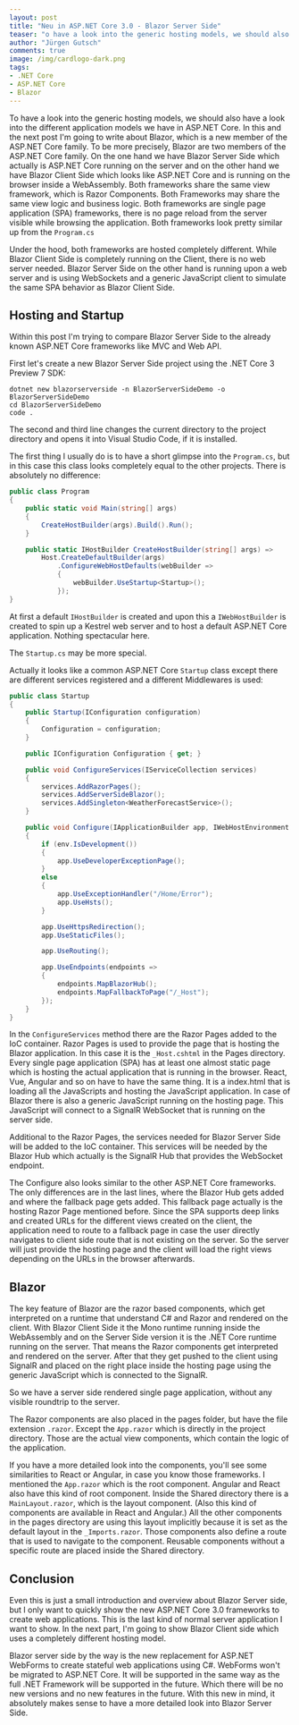 ```yaml
---
layout: post
title: "Neu in ASP.NET Core 3.0 - Blazor Server Side"
teaser: "o have a look into the generic hosting models, we should also have a look into the different application models we have in ASP.NET Core.  In this and the next post I'm going to write about Blazor, which is a new member of the ASP.NET Core family."
author: "Jürgen Gutsch"
comments: true
image: /img/cardlogo-dark.png
tags: 
- .NET Core
- ASP.NET Core
- Blazor
---
```


To have a look into the generic hosting models, we should also have a look into the different application models we have in ASP.NET Core.  In this and the next post I'm going to write about Blazor, which is a new member of the ASP.NET Core family. To be more precisely, Blazor are two members of the ASP.NET Core family. On the one hand we have Blazor Server Side which actually is ASP.NET Core running on the server and on the other hand we have Blazor Client Side which looks like ASP.NET Core and is running on the browser inside a WebAssembly. Both frameworks share the same view framework, which is Razor Components. Both Frameworks may share the same view logic and business logic. Both frameworks are single page application (SPA) frameworks, there is no page reload from the server visible while browsing the application. Both frameworks look pretty similar up from the `Program.cs`

Under the hood, both frameworks are hosted completely different. While Blazor Client Side is completely running on the Client, there is no web server needed. Blazor Server Side on the other hand is running upon a web server and is using WebSockets and a generic JavaScript client to simulate the same SPA behavior as Blazor Client Side.

## Hosting and Startup

Within this post I'm trying to compare Blazor Server Side to the already known ASP.NET Core frameworks like MVC and Web API.

First let's create a new Blazor Server Side project using the .NET Core 3 Preview 7 SDK:

``` shell
dotnet new blazorserverside -n BlazorServerSideDemo -o BlazorServerSideDemo
cd BlazorServerSideDemo
code .
```

The second and third line changes the current directory to the project directory and opens it into Visual Studio Code, if it is installed.

The first thing I usually do is to have a short glimpse into the `Program.cs`, but in this case this class looks completely equal to the other projects. There is absolutely no difference:

``` csharp
public class Program
{
    public static void Main(string[] args)
    {
        CreateHostBuilder(args).Build().Run();
    }

    public static IHostBuilder CreateHostBuilder(string[] args) =>
        Host.CreateDefaultBuilder(args)
            .ConfigureWebHostDefaults(webBuilder =>
            {
                webBuilder.UseStartup<Startup>();
            });
}
```

At first a default `IHostBuilder` is created and upon this a `IWebHostBuilder` is created to spin up a Kestrel web server and to host a default ASP.NET Core application. Nothing spectacular here.

The `Startup.cs` may be more special.

Actually it looks like a common ASP.NET Core `Startup` class except there are different services registered and a different Middlewares is used:

```csharp
public class Startup
{
    public Startup(IConfiguration configuration)
    {
        Configuration = configuration;
    }

    public IConfiguration Configuration { get; }

    public void ConfigureServices(IServiceCollection services)
    {
        services.AddRazorPages();
        services.AddServerSideBlazor();
        services.AddSingleton<WeatherForecastService>();
    }

    public void Configure(IApplicationBuilder app, IWebHostEnvironment env)
    {
        if (env.IsDevelopment())
        {
            app.UseDeveloperExceptionPage();
        }
        else
        {
            app.UseExceptionHandler("/Home/Error");
            app.UseHsts();
        }

        app.UseHttpsRedirection();
        app.UseStaticFiles();

        app.UseRouting();

        app.UseEndpoints(endpoints =>
        {
            endpoints.MapBlazorHub();
            endpoints.MapFallbackToPage("/_Host");
        });
    }
}
```

In the `ConfigureServices` method there are the Razor Pages added to the IoC container. Razor Pages is used to provide the page that is hosting the Blazor application. In this case it is the `_Host.cshtml` in the Pages directory. Every single page application (SPA) has at least one almost static page which is hosting the actual application that is running in the browser. React, Vue, Angular and so on have to have the same thing. It is a index.html that is loading all the JavaScripts and hosting the JavaScript application. In case of Blazor there is also a generic JavaScript running on the hosting page. This JavaScript will connect to a SignalR WebSocket that is running on the server side.

Additional to the Razor Pages, the services needed for Blazor Server Side will be added to the IoC container. This services will be needed by the Blazor Hub which actually is the SignalR Hub that provides the WebSocket endpoint.

The Configure also looks similar to the other ASP.NET Core frameworks. The only differences are in the last lines, where the Blazor Hub gets added and where the fallback page gets added. This fallback page actually is the hosting Razor Page mentioned before. Since the SPA supports deep links and created URLs for the different views created on the client, the application need to route to a fallback page in case the user directly navigates to client side route that is not existing on the server. So the server will just provide the hosting page and the client will load the right views depending on the URLs in the browser afterwards.

## Blazor

The key feature of Blazor are the razor based components, which get interpreted on a runtime that understand C# and Razor and rendered on the client. With Blazor Client Side it the Mono runtime running inside the WebAssembly and on the Server Side version it is the .NET Core runtime running on the server. That means the Razor components get interpreted and rendered on the server. After that they get pushed to the client using SignalR and placed on the right place inside the hosting page using the generic JavaScript which is connected to the SignalR.

So we have a server side rendered single page application, without any visible roundtrip to the server.

The Razor components are also placed in the pages folder, but have the file extension `.razor`. Except the `App.razor` which is directly in the project directory. Those are the actual view components, which contain the logic of the application.

If you have a more detailed look into the components, you'll see some similarities to React or Angular, in case you know those frameworks. I mentioned the `App.razor` which is the root component. Angular and React also have this kind of root component. Inside the Shared directory there is a `MainLayout.razor`, which is the layout component. (Also this kind of components are available in React and Angular.) All the other components in the pages directory are using this layout implicitly because it is set as the default layout in the `_Imports.razor`. Those components also define a route that is used to navigate to the component. Reusable components without a specific route are placed inside the Shared directory.

## Conclusion

Even this is just a small introduction and overview about Blazor Server side, but I only want to quickly show the new ASP.NET Core 3.0 frameworks to create web applications. This is the last kind of normal server application I want to show. In the next part, I'm going to show Blazor Client side which uses a completely different hosting model.

Blazor server side by the way is the new replacement for ASP.NET WebForms to create stateful web applications using C#. WebForms won't be migrated to ASP.NET Core. It will be supported in the same way as the full .NET Framework will be supported in the future. Which there will be no new versions and no new features in the future. With this new in mind, it absolutely makes sense to have a more detailed look into Blazor Server Side.